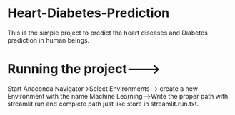 # Heart-Diabetes-Prediction
This is the simple project to predict the heart diseases and Diabetes prediction in human beings.

# Running the project--->
Start Anaconda Navigator->Select Environments--> create a new Environment with the name Machine Learning-->Write the proper path with streamlit run and complete path just like store in streamlit.run.txt.
